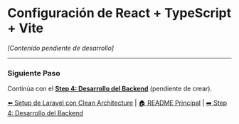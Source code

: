 # Configuración de React + TypeScript + Vite

_[Contenido pendiente de desarrollo]_

---

### Siguiente Paso

Continúa con el [**Step 4: Desarrollo del Backend**](../step_04/) (pendiente de
crear).

[⬅️ Setup de Laravel con Clean Architecture](./setup-laravel-clean-architecture.md)
| [🏠 README Principal](../../README.md) |
[➡️ Step 4: Desarrollo del Backend](../step_04/)
